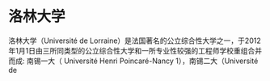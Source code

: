 # 洛林大学

洛林大学（Université de Lorraine）是法国著名的公立综合性大学之一，于2012年1月1日由三所同类型的公立综合性大学和一所专业性较强的工程师学校重组合并而成: 南锡一大（ Université Henri Poincaré-Nancy 1），南锡二大（Université de